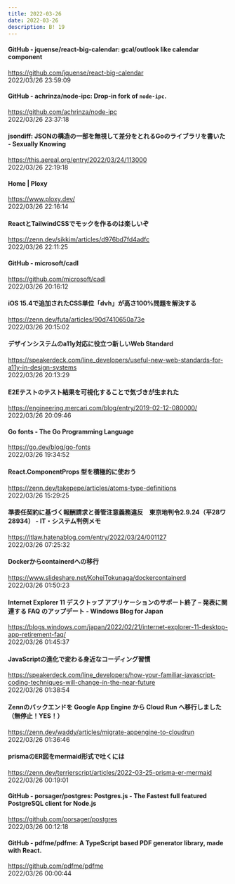 ```yaml
---
title: 2022-03-26
date: 2022-03-26
description: B! 19
---
```


#### GitHub - jquense/react-big-calendar: gcal/outlook like calendar component
https://github.com/jquense/react-big-calendar<br>
2022/03/26 23:59:09<br>


#### GitHub - achrinza/node-ipc: Drop-in fork of `node-ipc`.
https://github.com/achrinza/node-ipc<br>
2022/03/26 23:37:18<br>


#### jsondiff: JSONの構造の一部を無視して差分をとれるGoのライブラリを書いた - Sexually Knowing
https://this.aereal.org/entry/2022/03/24/113000<br>
2022/03/26 22:19:18<br>


#### Home | Ploxy
https://www.ploxy.dev/<br>
2022/03/26 22:16:14<br>


#### ReactとTailwindCSSでモックを作るのは楽しいぞ
https://zenn.dev/sikkim/articles/d976bd7fd4adfc<br>
2022/03/26 22:11:25<br>


#### GitHub - microsoft/cadl
https://github.com/microsoft/cadl<br>
2022/03/26 20:16:12<br>


#### iOS 15.4で追加されたCSS単位「dvh」が高さ100%問題を解決する
https://zenn.dev/futa/articles/90d7410650a73e<br>
2022/03/26 20:15:02<br>


#### デザインシステムのa11y対応に役立つ新しいWeb Standard
https://speakerdeck.com/line_developers/useful-new-web-standards-for-a11y-in-design-systems<br>
2022/03/26 20:13:29<br>


#### E2Eテストのテスト結果を可視化することで気づきが生まれた
https://engineering.mercari.com/blog/entry/2019-02-12-080000/<br>
2022/03/26 20:09:46<br>


#### Go fonts - The Go Programming Language
https://go.dev/blog/go-fonts<br>
2022/03/26 19:34:52<br>


#### React.ComponentProps 型を積極的に使おう
https://zenn.dev/takepepe/articles/atoms-type-definitions<br>
2022/03/26 15:29:25<br>


#### 準委任契約に基づく報酬請求と善管注意義務違反　東京地判令2.9.24（平28ワ28934） - IT・システム判例メモ
https://itlaw.hatenablog.com/entry/2022/03/24/001127<br>
2022/03/26 07:25:32<br>


#### Dockerからcontainerdへの移行
https://www.slideshare.net/KoheiTokunaga/dockercontainerd<br>
2022/03/26 01:50:23<br>


#### Internet Explorer 11 デスクトップ アプリケーションのサポート終了 – 発表に関連する FAQ のアップデート - Windows Blog for Japan
https://blogs.windows.com/japan/2022/02/21/internet-explorer-11-desktop-app-retirement-faq/<br>
2022/03/26 01:45:37<br>


#### JavaScriptの進化で変わる身近なコーディング習慣
https://speakerdeck.com/line_developers/how-your-familiar-javascript-coding-techniques-will-change-in-the-near-future<br>
2022/03/26 01:38:54<br>


#### Zennのバックエンドを Google App Engine から Cloud Run へ移行しました（無停止！YES！）
https://zenn.dev/waddy/articles/migrate-appengine-to-cloudrun<br>
2022/03/26 01:36:46<br>


#### prismaのER図をmermaid形式で吐くには
https://zenn.dev/terrierscript/articles/2022-03-25-prisma-er-mermaid<br>
2022/03/26 00:19:01<br>


#### GitHub - porsager/postgres: Postgres.js - The Fastest full featured PostgreSQL client for Node.js
https://github.com/porsager/postgres<br>
2022/03/26 00:12:18<br>


#### GitHub - pdfme/pdfme: A TypeScript based PDF generator library, made with React.
https://github.com/pdfme/pdfme<br>
2022/03/26 00:00:44<br>


